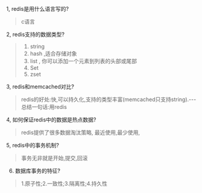 1, redis是用什么语言写的?
> c语言

2, redis支持的数据类型?
> 1. string  
> 2. hash ,适合存储对象  
> 3. list , 你可以添加一个元素到列表的头部或尾部  
> 4. Set 
> 5. zset

3, redis和memcached对比?
> redis的好处:快,可以持久化,支持的类型丰富(memcached只支持string).---总结一句话:用redis

4, 如何保证redis中的数据是热点数据?
> redis提供了很多数据淘汰策略, 最近使用,最少使用,

5, redis中的事务机制?
> 事务无非就是开始,提交,回滚

6. 数据库事务的特征?
> 1.原子性;2.一致性;3.隔离性;4.持久性